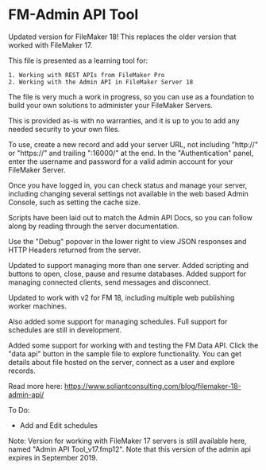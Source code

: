 FM-Admin API Tool
=================

Updated version for FileMaker 18! This replaces the older version that worked with FileMaker 17.

This file is presented as a learning tool for:

    1. Working with REST APIs from FileMaker Pro
    2. Working with the Admin API in FileMaker Server 18

The file is very much a work in progress, so you can use as a foundation to build your own solutions to administer your FileMaker Servers. 

This is provided as-is with no warranties, and it is up to you to add any needed security to your own files.

To use, create a new record and add your server URL, not including "http://" or "https://" and trailing ":16000/" at the end. In the "Authentication" panel, enter the username and password for a valid admin account for your FileMaker Server.

Once you have logged in, you can check status and manage your server, including changing several settings not available in the web based Admin Console, such as setting the cache size.

Scripts have been laid out to match the Admin API Docs, so you can follow along by reading through the server documentation.

Use the "Debug" popover in the lower right to view JSON responses and HTTP Headers returned from the server.

Updated to support managing more than one server. Added scripting and buttons to open, close, pause and resume databases. Added support for managing connected clients, send messages and disconnect.

Updated to work with v2 for FM 18, including multiple web publishing worker machines.

Also added some support for managing schedules. Full support for schedules are still in development.

Added some support for working with and testing the FM Data API. Click the "data api" button in the sample file to explore functionality. You can get details about file hosted on the server, connect as a user and explore records.

Read more here: <a href="https://www.soliantconsulting.com/blog/filemaker-18-admin-api/">https://www.soliantconsulting.com/blog/filemaker-18-admin-api/</a>

To Do:<ul>
   <li>Add and Edit schedules</li>
</ul>

Note: Version for working with FileMaker 17 servers is still available here, named "Admin API Tool_v17.fmp12". Note that this version of the admin api expires in September 2019.
